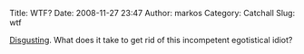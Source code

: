 Title: WTF?
Date: 2008-11-27 23:47
Author: markos
Category: Catchall
Slug: wtf

[Disgusting](http://www.dnevnik.si/novice/slovenija/1042225538 "Slovenian prime minister offers job to Rupel").
What does it take to get rid of this incompetent egotistical idiot?

